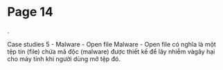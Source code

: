 # Page 14

 . 

 Case studies 5 - Malware - Open file  Malware - Open file có nghĩa là một tệp tin (file) chứa mã độc (malware) được thiết kế để lây nhiễm vàgây hại cho máy tính khi người dùng mở tệp đó.

